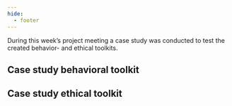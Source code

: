 ```yaml
---
hide:
  - footer
---
```


During this week’s project meeting a case study was conducted to test the created behavior- and ethical toolkits. 

## Case study behavioral toolkit


## Case study ethical toolkit

